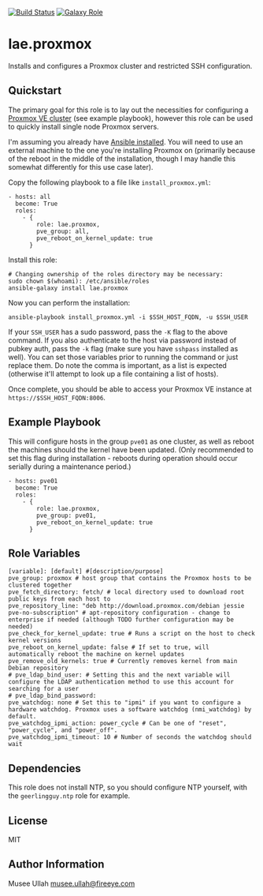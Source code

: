 [![Build Status](https://travis-ci.org/lae/ansible-role-proxmox.svg?branch=master)](https://travis-ci.org/lae/ansible-role-proxmox)
[![Galaxy Role](https://img.shields.io/badge/ansible--galaxy-proxmox-blue.svg)](https://galaxy.ansible.com/lae/proxmox/)

lae.proxmox
=========

Installs and configures a Proxmox cluster and restricted SSH configuration.

## Quickstart

The primary goal for this role is to lay out the necessities for configuring a 
[Proxmox VE cluster][pve-cluster] (see example playbook), however this role can 
be used to quickly install single node Proxmox servers.

I'm assuming you already have [Ansible installed][install-ansible]. You will 
need to use an external machine to the one you're installing Proxmox on 
(primarily because of the reboot in the middle of the installation, though I 
may handle this somewhat differently for this use case later).

Copy the following playbook to a file like `install_proxmox.yml`:

    - hosts: all
      become: True
      roles:
        - {
            role: lae.proxmox,
            pve_group: all,
            pve_reboot_on_kernel_update: true
          }

Install this role:

    # Changing ownership of the roles directory may be necessary:
    sudo chown $(whoami): /etc/ansible/roles
    ansible-galaxy install lae.proxmox

Now you can perform the installation:

    ansible-playbook install_proxmox.yml -i $SSH_HOST_FQDN, -u $SSH_USER

If your `SSH_USER` has a sudo password, pass the `-K` flag to the above command. 
If you also authenticate to the host via password instead of pubkey auth, pass 
the `-k` flag (make sure you have `sshpass` installed as well). You can set 
those variables prior to running the command or just replace them. Do note the 
comma is important, as a list is expected (otherwise it'll attempt to look up a 
file containing a list of hosts).

Once complete, you should be able to access your Proxmox VE instance at 
`https://$SSH_HOST_FQDN:8006`.

## Example Playbook

This will configure hosts in the group `pve01` as one cluster, as well as 
reboot the machines should the kernel have been updated. (Only recommended to 
set this flag during installation - reboots during operation should occur 
serially during a maintenance period.)

    - hosts: pve01
      become: True
      roles:
        - {
            role: lae.proxmox,
            pve_group: pve01,
            pve_reboot_on_kernel_update: true
          }

Role Variables
--------------

```
[variable]: [default] #[description/purpose]
pve_group: proxmox # host group that contains the Proxmox hosts to be clustered together
pve_fetch_directory: fetch/ # local directory used to download root public keys from each host to
pve_repository_line: "deb http://download.proxmox.com/debian jessie pve-no-subscription" # apt-repository configuration - change to enterprise if needed (although TODO further configuration may be needed)
pve_check_for_kernel_update: true # Runs a script on the host to check kernel versions
pve_reboot_on_kernel_update: false # If set to true, will automatically reboot the machine on kernel updates
pve_remove_old_kernels: true # Currently removes kernel from main Debian repository
# pve_ldap_bind_user: # Setting this and the next variable will configure the LDAP authentication method to use this account for searching for a user
# pve_ldap_bind_password:
pve_watchdog: none # Set this to "ipmi" if you want to configure a hardware watchdog. Proxmox uses a software watchdog (nmi_watchdog) by default.
pve_watchdog_ipmi_action: power_cycle # Can be one of "reset", "power_cycle", and "power_off".
pve_watchdog_ipmi_timeout: 10 # Number of seconds the watchdog should wait
```

Dependencies
------------

This role does not install NTP, so you should configure NTP yourself, with the `geerlingguy.ntp` role for example.


License
-------

MIT

Author Information
------------------

Musee Ullah <musee.ullah@fireeye.com>

[pve-cluster]: https://pve.proxmox.com/wiki/Proxmox_VE_4.x_Cluster
[install-ansible]: http://docs.ansible.com/ansible/intro_installation.html
